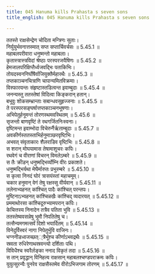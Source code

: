 ```yaml
---
title: 045 Hanuma kills Prahasta s seven sons
title_english: 045 Hanuma kills Prahasta s seven sons

---
```

<div class="audioEmbed"  caption="श्रीराम-हरिसीताराममूर्ति-घनपाठिभ्यां वचनम्" src="https://archive.org/download/Ramayana-recitation-Sriram-harisItArAmamUrti-Ghanapaati-v2/Kanda_5/Kanda_5_SK-045-Hanuma_kills_Prahasta_s_seven_sons.mp3"></div>

  
ततस्ते राक्षसेन्द्रेण चोदिता मन्त्रिणः सुताः।  
निर्युयुर्भवनात्तस्मात् सप्त सप्तार्चिवर्चसः ॥ 5.45.1 ॥   
महाबलपरीवारा धनुष्मन्तो महाबलाः।  
कृतास्त्रास्त्रविदां श्रेष्ठाः परस्परजयैषिणः ॥ 5.45.2 ॥   
हेमजालपरिक्षिप्तैर्ध्वजवद्भिः पताकिभिः।  
तोयदस्वननिर्घोषैर्वाजियुक्तैर्महारथैः ॥ 5.45.3 ॥   
तप्तकाञ्चनचित्राणि चापान्यमितविक्रमाः।  
विस्फारयन्तः संहृष्टास्तडित्वन्त इवाम्बुदाः ॥ 5.45.4 ॥   
जनन्यस्तु ततस्तेषां विदित्वा किङ्करान् हतान्।  
बभूवुः शोकसम्भ्रान्ताः सबान्धवसुहृज्जनाः ॥ 5.45.5 ॥   
ते परस्परसङ्घर्षात्तप्तकाञ्चनभूषणाः।  
अभिपेतुर्हनूमन्तं तोरणस्थमवस्थितम् ॥ 5.45.6 ॥   
सृजन्तो बाणवृष्टिं ते रथगर्जितनिःस्वनाः।  
वृष्टिमन्त इवाम्भोदा विचेरुर्नैर्ऋताम्बुदाः ॥ 5.45.7 ॥   
अवकीर्णस्ततस्ताभिर्हनुमाञ्छरवृष्टिभिः।  
अभवत् संवृताकारः शैलराडिव वृष्टिभिः ॥ 5.45.8 ॥   
स शरान् मोघयामास तेषामाशुचरः कपिः।  
रथवेगं च वीराणां विचरन् विमलेऽम्बरे ॥ 5.45.9 ॥   
स तैः क्रीडन् धनुष्मद्भिर्व्योम्नि वीरः प्रकाशते।  
धनुष्मद्भिर्यथा मेघैर्मारुतः प्रभुरम्बरे ॥ 5.45.10 ॥   
स कृत्वा निनदं घोरं त्रासयंस्तां महाचमूम्।  
चकार हनुमान् वेगं तेषु रक्षस्सु वीर्यवान् ॥ 5.45.11 ॥   
तलेनाभ्यहनत् कांश्चित् पादैः कांश्चित् परन्तपः।  
मुष्टिनाऽभ्यहनत् कांश्चिन्नखैः कांश्चिद् व्यदारयत् ॥ 5.45.12 ॥   
प्रममाथोरसा कांश्चिदूरुभ्यामपरान् कपिः।  
केचित्तस्य निनादेन तत्रैव पतिता भुवि ॥ 5.45.13 ॥   
ततस्तेष्ववसन्नेषु भूमौ निपतितेषु च।  
तत्सैन्यमगमत्सर्वं दिशो भयार्दितम् ॥ 5.45.14 ॥   
विनेदुर्विस्वरं नागा निपेतुर्भुवि वाजिनः।  
भग्ननीडध्वजच्छत््त्रैर्भूश्च कीर्णाऽभवद्रथैः ॥ 5.45.15 ॥   
स्रवता रुधिरेणाथस्रवन्त्यो दर्शिताः पथि।  
विविधैश्च स्वरैर्लङ्का ननाद विकृतं तदा ॥ 5.45.16 ॥   
स तान् प्रवृद्धान् विनिहत्य राक्षसान् महाबलश्चण्डपराक्रमः कपिः।  
युयुत्सुरन्यैः पुनरेव राक्षसैस्तमेव वीरोऽभिजगाम तोरणम् ॥ 5.45.17 ॥   